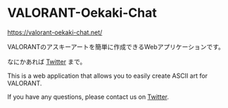 # VALORANT-Oekaki-Chat


<https://valorant-oekaki-chat.net/>

VALORANTのアスキーアートを簡単に作成できるWebアプリケーションです。

なにかあれば [Twitter](https://twitter.com/GRAPH_fps) まで。



This is a web application that allows you to easily create ASCII art for VALORANT.

If you have any questions, please contact us on [Twitter](https://twitter.com/GRAPH_fps).
